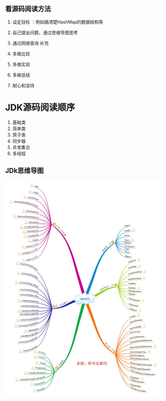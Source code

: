 

## 看源码阅读方法

1. 设定目标 ：例如搞清楚HashMap的数据结构等

2. 自己提出问题，通过思维导图思考

3. 通过网络查询  补充 

4. 多做比较

5. 多做实验

6. 多做总结

7. 耐心和坚持


# JDK源码阅读顺序
1. 基础类
2. 简单类
3. 原子类
4. 同步器
5. 并发集合
6. 多线程



## JDk思维导图
![JDk思维导图](../../sources/img/jdk.jpg)